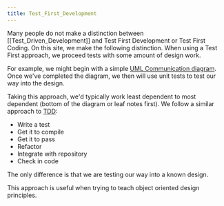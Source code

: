 ```yaml
---
title: Test_First_Development
---
```

Many people do not make a distinction between [[Test_Driven_Development]] and Test First Development or Test First Coding. On this site, we make the following distinction. When using a Test First approach, we proceed tests with some amount of design work. 

For example, we might begin with a simple [UML Communication diagram](http://www.agilemodeling.com/artifacts/communicationDiagram.htm). Once we've completed the diagram, we then will use unit tests to test our way into the design.

Taking this approach, we'd typically work least dependent to most dependent (bottom of the diagram or leaf notes first). We follow a similar approach to [TDD]({{site.pagesurl}}/Test_Driven_Development):
* Write a test
* Get it to compile
* Get it to pass
* Refactor
* Integrate with repository 
* Check in code

The only difference is that we are testing our way into a known design.

This approach is useful when trying to teach object oriented design principles.
